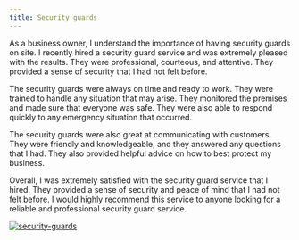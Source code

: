 ```yaml
---
title: Security guards
---
```


As a business owner, I understand the importance of having security guards on site. I recently hired a security guard service and was extremely pleased with the results. They were professional, courteous, and attentive. They provided a sense of security that I had not felt before.

The security guards were always on time and ready to work. They were trained to handle any situation that may arise. They monitored the premises and made sure that everyone was safe. They were also able to respond quickly to any emergency situation that occurred.

The security guards were also great at communicating with customers. They were friendly and knowledgeable, and they answered any questions that I had. They also provided helpful advice on how to best protect my business.

Overall, I was extremely satisfied with the security guard service that I hired. They provided a sense of security and peace of mind that I had not felt before. I would highly recommend this service to anyone looking for a reliable and professional security guard service.

[![security-guards](<https://dabuttonfactory.com/button.png?t=CHECK+SERVICE&f=Noto+Sans-Bold&ts=26&tc=fff&hp=45&vp=20&c=11&bgt=unicolored&bgc=4bd42f>)](<https://londonexpertfinder.com/link>)